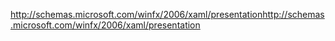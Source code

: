 <span data-ttu-id="6b1da-101">http://schemas.microsoft.com/winfx/2006/xaml/presentation</span><span class="sxs-lookup"><span data-stu-id="6b1da-101">http://schemas.microsoft.com/winfx/2006/xaml/presentation</span></span>